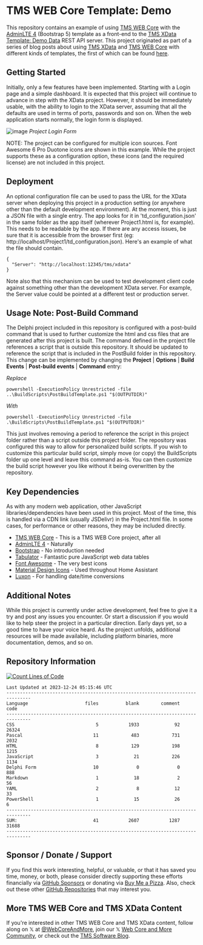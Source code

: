 # TMS WEB Core Template: Demo
This repository contains an example of using [TMS WEB Core](https://www.tmssoftware.com/site/tmswebcore.asp) with the [AdminLTE 4](https://github.com/ColorlibHQ/AdminLTE/tree/v4-dev) (Bootstrap 5) template as a front-end to the [TMS XData Template: Demo Data](https://github.com/500Foods/TMS-XData-TemplateDemoData) REST API server. This project originated as part of a series of blog posts about using [TMS XData](https://www.tmssoftware.com/site/tmswebcore.asp) and [TMS WEB Core](https://www.tmssoftware.com/site/tmswebcore.asp) with different kinds of templates, the first of which can be found [here](https://www.tmssoftware.com/site/blog.asp?post=1068).

## Getting Started

Initially, only a few features have been implemented.  Starting with a Login page and a simple dashboard.  It is expected that this project will continue to advance in step with the XData project. However, it should be immediately usable, with the ability to login to the XData server, assuming that all the defaults are used in terms of ports, passwords and son on.  When the web application starts normally, the login form is displayed.

![image](https://user-images.githubusercontent.com/41052272/223620295-e22f9de8-c351-41a2-ab24-390d23052fa0.png)
*Project Login Form*

NOTE: The project can be configured for multiple icon sources.  Font Awesome 6 Pro Duotone icons are shown in this example. While the project supports these as a configuration option, these icons (and the required license) are not included in this project.

## Deployment

An optional configuration file can be used to pass the URL for the XData server when deploying this project in a production setting (or anywhere other than the default development environment).  At the moment, this is just a JSON file with a single entry.  The app looks for it in 'td_configuration.json' in the same folder as the app itself (wherever Project1.html is, for example). This needs to be readable by the app.  If there are any access issues, be sure that it is accessible from the browser first (eg: http://localhost/Project1/td_configuration.json).  Here's an example of what the file should contain.
```
{
  "Server": "http://localhost:12345/tms/xdata"
}
```
Note also that this mechanism can be used to test development client code against something other than the development XData server.  For example, the Server value could be pointed at a different test or production server.

## Usage Note: Post-Build Command

The Delphi project included in this repository is configured with a post-build command that is used to further customize the html and css files that are generated after this project is built.  The command defined in the project file references a script that is outside this repository. It should be updated to reference the script that is included in the PostBuild folder in this repository.  This change can be implemented by changing the  **Project** | **Options** | **Build Events** | **Post-build events** | **Command** entry:

*Replace*

```powershell -ExecutionPolicy Unrestricted -file ..\BuildScripts\PostBuildTemplate.ps1 "$(OUTPUTDIR)"```

*With*

```powershell -ExecutionPolicy Unrestricted -file .\BuildScripts\PostBuildTemplate.ps1 "$(OUTPUTDIR)"```

This just involves removing a period to reference the script in this project folder rather than a script outside this project folder. The repository was configured this way to allow for personalized build scripts.  If you wish to customize this particular build script, simply move (or copy) the BuildScripts folder up one level and leave this command as-is.  You can then customize the build script however you like without it being overwritten by the repository.

## Key Dependencies
As with any modern web application, other JavaScript libraries/dependencies have been used in this project. Most of the time, this is handled via a CDN link (usually JSDelivr) in the Project.html file. In some cases, for performance or other reasons, they may be included directly.
- [TMS WEB Core](https://www.tmssoftware.com/site/tmswebcore.asp) - This is a TMS WEB Core project, after all
- [AdminLTE 4](https://github.com/ColorlibHQ/AdminLTE/tree/v4-dev) - Naturally
- [Bootstrap](https://getbootstrap.com/) - No introduction needed
- [Tabulator](https://www.tabulator.info) - Fantastic pure JavaScript web data tables
- [Font Awesome](https://www.fontawesome.com) - The very best icons
- [Material Design Icons](https://pictogrammers.com/library/mdi/) - Used throughout Home Assistant
- [Luxon](https://moment.github.io/luxon/#/) - For handling date/time conversions

## Additional Notes
While this project is currently under active development, feel free to give it a try and post any issues you encounter.  Or start a discussion if you would like to help steer the project in a particular direction.  Early days yet, so a good time to have your voice heard.  As the project unfolds, additional resources will be made available, including platform binaries, more documentation, demos, and so on.

## Repository Information
[![Count Lines of Code](https://github.com/500Foods/TMS-WEB-Core-TemplateDemo/actions/workflows/main.yml/badge.svg)](https://github.com/500Foods/TMS-WEB-Core-TemplateDemo/actions/workflows/main.yml)
<!--CLOC-START -->
```
Last Updated at 2023-12-24 05:15:46 UTC
-------------------------------------------------------------------------------
Language                     files          blank        comment           code
-------------------------------------------------------------------------------
CSS                              5           1933             92          26324
Pascal                          11            483            731           2032
HTML                             8            129            198           1215
JavaScript                       3             21            226           1134
Delphi Form                     10              0              0            888
Markdown                         1             18              2             56
YAML                             2              8             12             33
PowerShell                       1             15             26              6
-------------------------------------------------------------------------------
SUM:                            41           2607           1287          31688
-------------------------------------------------------------------------------
```
<!--CLOC-END-->

## Sponsor / Donate / Support
If you find this work interesting, helpful, or valuable, or that it has saved you time, money, or both, please consider directly supporting these efforts financially via [GitHub Sponsors](https://github.com/sponsors/500Foods) or donating via [Buy Me a Pizza](https://www.buymeacoffee.com/andrewsimard500). Also, check out these other [GitHub Repositories](https://github.com/500Foods?tab=repositories&q=&sort=stargazers) that may interest you.

## More TMS WEB Core and TMS XData Content
If you're interested in other TMS WEB Core and TMS XData content, follow along on 𝕏 at [@WebCoreAndMore](https://x.com/WebCoreAndMore), join our 𝕏 [Web Core and More Community](https://twitter.com/i/communities/1683267402384183296), or check out the [TMS Software Blog](https://www.tmssoftware.com/site/blog.asp).
